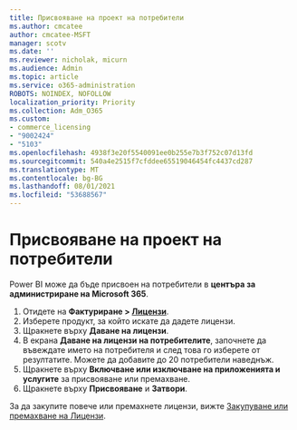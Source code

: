 ```yaml
---
title: Присвояване на проект на потребители
ms.author: cmcatee
author: cmcatee-MSFT
manager: scotv
ms.date: ''
ms.reviewer: nicholak, micurn
ms.audience: Admin
ms.topic: article
ms.service: o365-administration
ROBOTS: NOINDEX, NOFOLLOW
localization_priority: Priority
ms.collection: Adm_O365
ms.custom:
- commerce_licensing
- "9002424"
- "5103"
ms.openlocfilehash: 4938f3e20f5540091ee0b255e7b3f752c07d13fd
ms.sourcegitcommit: 540a4e2515f7cfddee65519046454fc4437cd287
ms.translationtype: MT
ms.contentlocale: bg-BG
ms.lasthandoff: 08/01/2021
ms.locfileid: "53688567"
---
```

# <a name="assign-project-to-users"></a>Присвояване на проект на потребители

Power BI може да бъде присвоен на потребители в **центъра за администриране на Microsoft 365**.

1. Отидете на **Фактуриране > [Лицензи](https://go.microsoft.com/fwlink/p/?linkid=842264)**.
2. Изберете продукт, за който искате да дадете лицензи.
3. Щракнете върху **Даване на лицензи**.
4. В екрана **Даване на лицензи на потребителите**, започнете да въвеждате името на потребителя и след това го изберете от резултатите. Можете да добавите до 20 потребители наведнъж.
5. Щракнете върху **Включване или изключване на приложенията и услугите** за присвояване или премахване.
6. Щракнете върху **Присвояване** и **Затвори**.

За да закупите повече или премахнете лицензи, вижте [Закупуване или премахване на Лицензи](/microsoft-365/commerce/licenses/buy-licenses#buy-or-remove-licenses-for-your-business-subscription).